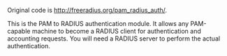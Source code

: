 Original code is http://freeradius.org/pam_radius_auth/.

This is the PAM to RADIUS authentication module. It allows any PAM-capable machine to become a RADIUS client for authentication and accounting requests. You will need a RADIUS server to perform the actual authentication.